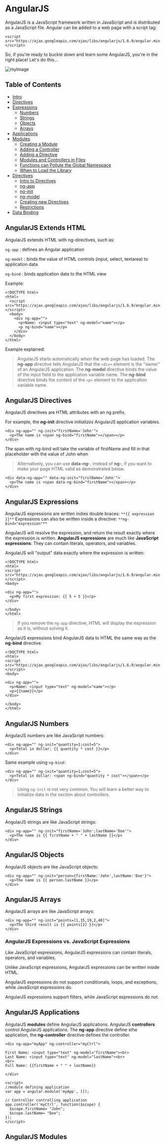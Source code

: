 # AngularJS

AngularJS is a JavaScript framework written in JavaScript and is distributed as a JavaScript file. Angular can be added to a web page with a script tag:

```
<script src="https://ajax.googleapis.com/ajax/libs/angularjs/1.6.9/angular.min.js"></script>
```

So, if you're ready to buckle down and learn some AngularJS, you're in the right place! Let's do this...

![myImage](https://media.giphy.com/media/XRB1uf2F9bGOA/giphy.gif)

## Table of Contents
- [Intro](#angularjs-extends-html)
- [Directives](#angularjs-directives)
- [Expressions](#angularjs-expressions)
  - [Numbers](#angularjs-numbers)
  - [Strings](#angularjs-stings)
  - [Objects](#angularjs-objects)
  - [Arrays](#angularjs-arrays)
- [Applications](#angularjs-applications)
- [Modules](#angularjs-modules)
  - [Creating a Module]()
  - [Adding a Controller]()
  - [Adding a Directive]()
  - [Modules and Controllers in Files]()
  - [Functions can Pollute the Global Namespace]()
  - [When to Load the Library]()
- [Directives]()
  - [Intro to Directives]()
  - [ng-app]()
  - [ng-init]()
  - [ng-model]()
  - [Creating new Directives]()
  - [Restrictions]()
- [Data Binding]()
  

## AngularJS Extends HTML

AngularJS extends HTML with ng-directives, such as:

`ng-app` : defines an Angular application

`ng-model` : binds the value of HTML controls (input, select, textarea) to application data

`ng-bind` : binds application data to the HTML view

Example: 
```
<!DOCTYPE html>
<html>
  <script src="https://ajax.googleapis.com/ajax/libs/angularjs/1.6.9/angular.min.js"></script>
  <body>
    <div ng-app="">
      <p>Name: <input type="text" ng-model="name"></p>
      <p ng-bind="name"></p>
    </div>
  </body>
</html>
```

Example explained:
> AngularJS starts automatically when the web page has loaded. The **ng-app** directive tells AngularJS that the `<div>` element is the "owner" of an AngularJS application. The **ng-model** directive binds the value of the input field to the application variable name. The **ng-bind** directive binds the content of the `<p>` element to the application variable name.
  
## AngularJS Directives

AngularJS directives are HTML attributes with an ng prefix.

For example, the **ng-init** directive *initializes* AngularJS application variables.

```
<div ng-app="" ng-init="firstName='John'">
  <p>The name is <span ng-bind="firstName"></span></p>
</div>
```
The span with ng-bind will take the variable of firstName and fill in that placeholder with the value of John when 

> Alternatively, you can use **data-ng-**, instead of **ng-**, if you want to make your page HTML valid as demonstrated below.

```
<div data-ng-app="" data-ng-init="firstName='John'">
  <p>The name is <span data-ng-bind="firstName"></span></p>
</div>
```

## AngularJS Expressions
AngularJS expressions are written indies double braces: `**{{ expression }}**`
Expressions can also be written inside a directive: `**ng-bind="expression"**`

AngularJS will resolve the expression, and return the result exactly where the expression is written.
**AngularJS expressions** are much like **JavaScript expressions**: They can contain literals, operators, and variables.

AngularJS will "output" data exactly where the expression is written:
```
<!DOCTYPE html>
<html>
<script src="https://ajax.googleapis.com/ajax/libs/angularjs/1.6.9/angular.min.js"></script>
<body>

<div ng-app="">
  <p>My first expression: {{ 5 + 5 }}</p>
</div>

</body>
</html>
```
> If you remove the `ng-app` directive, HTML will display the expression as it is, without solving it.

AngularJS expressions bind AngularJS data to HTML the same way as the **ng-bind** directive.

```
<!DOCTYPE html>
<html>
<script src="https://ajax.googleapis.com/ajax/libs/angularjs/1.6.9/angular.min.js"></script>
<body>

<div ng-app="">
  <p>Name: <input type="text" ng-model="name"></p>
  <p>{{name}}</p>
</div>

</body>
</html>
```

## AngularJS Numbers
AngularJS numbers are like JavaScript numbers:
```
<div ng-app="" ng-init="quantity=1;cost=5">
  <p>Total in dollar: {{ quantity * cost }}</p>
</div>
```
Same example using `ng-bind`:
```
<div ng-app="" ng-init="quantity=1;cost=5">
  <p>Total in dollar: <span ng-bind="quantity * cost"></span></p>
</div>
```
> Using `ng-init` is not very common. You will learn a better way to initialize data in the section about controllers.

## AngularJS Strings
AngularJS strings are like JavaScript strings:
```
<div ng-app="" ng-init="firstName='John';lastName='Doe'">
  <p>The name is {{ firstName + " " + lastName }}</p>
</div>
```

## AngularJS Objects
AngularJS objects are like JavaScript objects:
```
<div ng-app="" ng-init="person={firstName:'John',lastName:'Doe'}">
  <p>The name is {{ person.lastName }}</p>
</div>
```
## AngularJS Arrays
AngularJS arrays are like JavaScript arrays:
```
<div ng-app="" ng-init="points=[1,15,19,2,40]">
  <p>The third result is {{ points[2] }}</p>
</div>
```

### AngularJS Expressions vs. JavaScript Expressions
Like JavaScript expressions, AngularJS expressions can contain literals, operators, and variables.

Unlike JavaScript expressions, AngularJS expressions can be written inside HTML.

AngularJS expressions do not support conditionals, loops, and exceptions, while JavaScript expressions do.

AngularJS expressions support filters, while JavaScript expressions do not.

## AngularJS Applications

AngularJS **modules** define AngularJS applications.
AngularJS **controllers** control AngularJS applications.
The **ng-app** directive define sthe application, the **ng-controller** directive defines the controller.

```
<div ng-app="myApp" ng-controller="myCtrl">

First Name: <input type="text" ng-model="firstName"><br>
Last Name: <input type="text" ng-model="lastName"><br>
<br>
Full Name: {{firstName + " " + lastName}}

</div>

<script>
//module defining application
var app = angular.module('myApp', []);

// Controller controlling application
app.controller('myCtrl', function($scope) {
  $scope.firstName= "John";
  $scope.lastName= "Doe";
});
</script>
```

## AngularJS Modules
